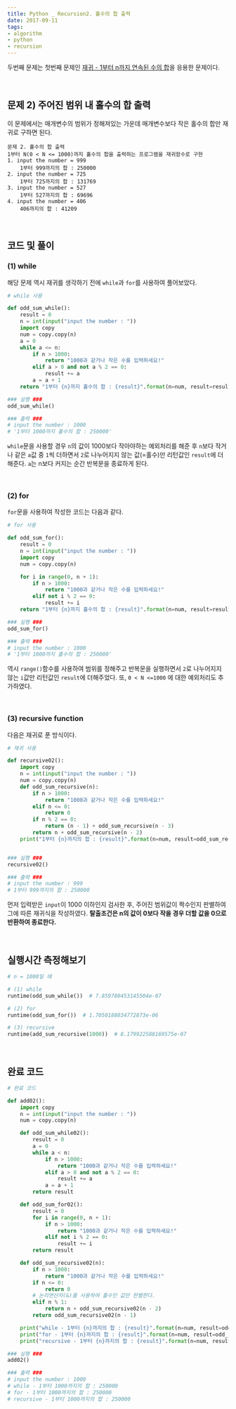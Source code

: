 ```yaml
---
title: Python _ Recursion2. 홀수의 합 출력
date: 2017-09-11
tags:
- algorithm
- python
- recursion
---
```


두번째 문제는 첫번째 문제인 <a href="http://bbrubidev.github.io/recursion_01.html" target="_blank">재귀 - 1부터 n까지 연속된 수의 합</a>을 응용한 문제이다.

<br>

## 문제 2) 주어진 범위 내 홀수의 합 출력

이 문제에서는 매개변수의 범위가 정해져있는 가운데 매개변수보다 작은 홀수의 합만 재귀로 구하면 된다.

```
문제 2. 홀수의 합 출력
1부터 N(0 < N <= 1000)까지 홀수의 합을 출력하는 프로그램을 재귀함수로 구현
1. input the number = 999
    1부터 999까지의 합 : 250000
2. input the number = 725
    1부터 725까지의 합 : 131769
3. input the number = 527
    1부터 527까지의 합 : 69696
4. input the number = 406
    406까지의 합 : 41209    
```

<br>

## 코드 및 풀이

### (1) while

해당 문제 역시 재귀를 생각하기 전에 `while`과 `for`를 사용하여 풀어보았다.

```python
# while 사용

def odd_sum_while():
    result = 0
    n = int(input("input the number : "))
    import copy
    num = copy.copy(n)
    a = 0
    while a <= n:
        if n > 1000:
            return "1000과 같거나 작은 수를 입력하세요!"
        elif a > 0 and not a % 2 == 0:
            result += a
        a = a + 1
    return "1부터 {n}까지 홀수의 합 : {result}".format(n=num, result=result)    

### 실행 ###
odd_sum_while()

### 출력 ###
# input the number : 1000
# '1부터 1000까지 홀수의 합 : 250000'
```

`while`문을 사용할 경우 `n`의 값이 1000보다 작아야하는 예외처리를 해준 후 `n`보다 작거나 같은 `a`값 중 `1`씩 더하면서 `2`로 나누어지지 않는 값(=홀수)만 리턴값인 `result`에 더해준다. `a`는 n보다 커지는 순간 반복문을 종료하게 된다.

<br>

### (2) for

`for`문을 사용하여 작성한 코드는 다음과 같다.

```python
# for 사용

def odd_sum_for():
    result = 0
    n = int(input("input the number : "))
    import copy
    num = copy.copy(n)

    for i in range(0, n + 1):
        if n > 1000:
            return "1000과 같거나 작은 수를 입력하세요!"
        elif not i % 2 == 0:
            result += i
    return "1부터 {n}까지 홀수의 합 : {result}".format(n=num, result=result)

### 실행 ###
odd_sum_for()

### 출력 ###
# input the number : 1000
# '1부터 1000까지 홀수의 합 : 250000'
```

역시 `range()`함수를 사용하여 범위를 정해주고 반복문을 실행하면서 `2`로 나누어지지 않는 `i`값만 리턴값인 `result`에 더해주었다. 또, `0 < N <=1000` 에 대한 예외처리도 추가하였다.

<br>

### (3) recursive function

다음은 재귀로 푼 방식이다.

```python
# 재귀 사용

def recursive02():
    import copy
    n = int(input("input the number : "))
    num = copy.copy(n)
    def odd_sum_recursive(n):
        if n > 1000:
            return "1000과 같거나 작은 수를 입력하세요!"
        elif n <= 0:
            return 0
        if n % 2 == 0:
            return (n - 1) + odd_sum_recursive(n - 3)
        return n + odd_sum_recursive(n - 2)
    print("1부터 {n}까지의 합 : {result}".format(n=num, result=odd_sum_recursive(n)))


### 실행 ###
recursive02()

### 출력 ###
# input the number : 999
# 1부터 999까지의 합 : 250000
```

먼저 입력받은 `input`이 1000 이하인지 검사한 후, 주어진 범위값이 짝수인지 판별하여 그에 따른 재귀식을 작성하였다. **탈출조건은 n의 값이 0보다 작을 경우 더할 값을 0으로 반환하여 종료한다.**

<br>

## 실행시간 측정해보기

```python
# n = 1000일 때

# (1) while
runtime(odd_sum_while())  # 7.859780453145504e-07

# (2) for
runtime(odd_sum_for())  # 1.7050188034772873e-06

# (3) recursive
runtime(add_sum_recursive(1000))  # 8.179922588169575e-07
```

<br>


## 완료 코드

```python
# 완료 코드

def add02():
    import copy
    n = int(input("input the number : "))
    num = copy.copy(n)

    def odd_sum_while02():
        result = 0
        a = 0
        while a < n:
            if n > 1000:
                return "1000과 같거나 작은 수를 입력하세요!"
            elif a > 0 and not a % 2 == 0:
                result += a
            a = a + 1
        return result  

    def odd_sum_for02():
        result = 0
        for i in range(0, n + 1):
            if n > 1000:
                return "1000과 같거나 작은 수를 입력하세요!"
            elif not i % 2 == 0:
                result += i
        return result

    def odd_sum_recursive02(n):
        if n > 1000:
            return "1000과 같거나 작은 수를 입력하세요!"
        if n <= 0:
            return 0
        # 논리연산자(&)를 사용하여 홀수인 값만 판별한다.
        elif n % 1:
            return n + odd_sum_recursive02(n - 2)
        return odd_sum_recursive02(n - 1)

    print("while - 1부터 {n}까지의 합 : {result}".format(n=num, result=odd_sum_while02()))
    print("for - 1부터 {n}까지의 합 : {result}".format(n=num, result=odd_sum_for02()))
    print("recursive - 1부터 {n}까지의 합 : {result}".format(n=num, result=odd_sum_recursive02(n)))

### 실행 ###  
add02()

### 출력 ###
# input the number : 1000
# while - 1부터 1000까지의 합 : 250000
# for - 1부터 1000까지의 합 : 250000
# recursive - 1부터 1000까지의 합 : 250000
```

<br>
